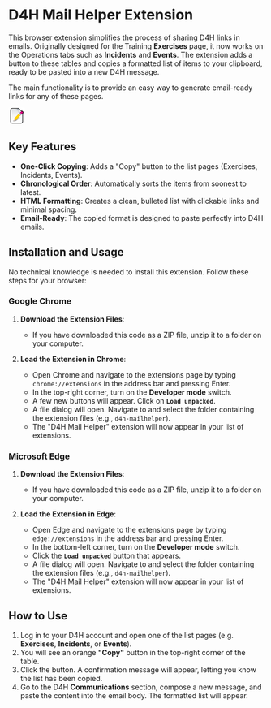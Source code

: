 # D4H Mail Helper Extension

This browser extension simplifies the process of sharing D4H links in emails. Originally designed for the Training **Exercises** page, it now works on the Operations tabs such as **Incidents** and **Events**. The extension adds a button to these tables and copies a formatted list of items to your clipboard, ready to be pasted into a new D4H message.

The main functionality is to provide an easy way to generate email-ready links for any of these pages.

![Extension Icon](icon.png)

## Key Features

- **One-Click Copying**: Adds a "Copy" button to the list pages (Exercises, Incidents, Events).
- **Chronological Order**: Automatically sorts the items from soonest to latest.
- **HTML Formatting**: Creates a clean, bulleted list with clickable links and minimal spacing.
- **Email-Ready**: The copied format is designed to paste perfectly into D4H emails.

## Installation and Usage

No technical knowledge is needed to install this extension. Follow these steps for your browser:

### Google Chrome

1. **Download the Extension Files**:
   - If you have downloaded this code as a ZIP file, unzip it to a folder on your computer.

2. **Load the Extension in Chrome**:
   - Open Chrome and navigate to the extensions page by typing `chrome://extensions` in the address bar and pressing Enter.
   - In the top-right corner, turn on the **Developer mode** switch.
   - A few new buttons will appear. Click on **`Load unpacked`**.
   - A file dialog will open. Navigate to and select the folder containing the extension files (e.g., `d4h-mailhelper`).
   - The "D4H Mail Helper" extension will now appear in your list of extensions.

### Microsoft Edge

1. **Download the Extension Files**:
   - If you have downloaded this code as a ZIP file, unzip it to a folder on your computer.

2. **Load the Extension in Edge**:
   - Open Edge and navigate to the extensions page by typing `edge://extensions` in the address bar and pressing Enter.
   - In the bottom-left corner, turn on the **Developer mode** switch.
   - Click the **`Load unpacked`** button that appears.
   - A file dialog will open. Navigate to and select the folder containing the extension files (e.g., `d4h-mailhelper`).
   - The "D4H Mail Helper" extension will now appear in your list of extensions.

## How to Use

1. Log in to your D4H account and open one of the list pages (e.g. **Exercises**, **Incidents**, or **Events**).
2. You will see an orange **"Copy"** button in the top-right corner of the table.
3. Click the button. A confirmation message will appear, letting you know the list has been copied.
4. Go to the D4H **Communications** section, compose a new message, and paste the content into the email body. The formatted list will appear.
